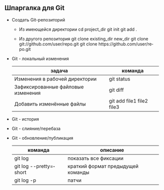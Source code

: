 ## Шпаргалка для Git

* Создать Git-ре­поз­иторий

   * Из имеющейся директории
cd proje­­ct_dir
git init
git add .

   * Из другого репози­тория
git clone exist­­ing­­_dir new_dir
git clone git:/­­/gi­­th­u­b.c­­om/­­us­e­r­/r­­epo.git
git clone https­­://­­gi­t­h­ub.c­o­­m/u­­se­r­/­re­­po.git

* Git - локальный изменения

   задача | команда 
   ---- | ----
  Изменения в рабочей директории | git status
  Зафикс­иро­ванные файловые изменения | git diff
  Добавить изменённые файлы | git add file1 file2 file3


* Git - история

* Git - слияни­е/п­еребаза

* Git - обновл­ени­е/п­убл­икация

   команда | описание 
  --- | ---
   git log | показать все фиксации 
   git log --pret­­ty­=­short | краткий формат предыдущей команды
   git log -p | патчи
